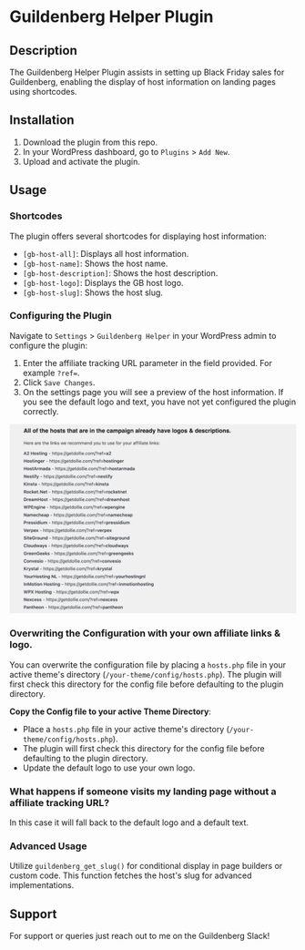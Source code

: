 # Guildenberg Helper Plugin

## Description

The Guildenberg Helper Plugin assists in setting up Black Friday sales for Guildenberg, enabling the display of host information on landing pages using shortcodes.

## Installation

1. Download the plugin from this repo.
2. In your WordPress dashboard, go to `Plugins` > `Add New`.
3. Upload and activate the plugin.

## Usage

### Shortcodes

The plugin offers several shortcodes for displaying host information:

- `[gb-host-all]`: Displays all host information.
- `[gb-host-name]`: Shows the host name.
- `[gb-host-description]`: Shows the host description.
- `[gb-host-logo]`: Displays the GB host logo.
- `[gb-host-slug]`: Shows the host slug.

### Configuring the Plugin

Navigate to `Settings` > `Guildenberg Helper` in your WordPress admin to configure the plugin:

1. Enter the affiliate tracking URL parameter in the field provided. For example `?ref=`.
2. Click `Save Changes`.
3. On the settings page you will see a preview of the host information. If you see the default logo and text, you have not yet configured the plugin correctly.

![Alt text](example.png "Optional title")



### Overwriting the Configuration with your own affiliate links & logo.

You can overwrite the configuration file by placing a `hosts.php` file in your active theme's directory (`/your-theme/config/hosts.php`). The plugin will first check this directory for the config file before defaulting to the plugin directory.

**Copy the Config file to your active Theme Directory**:
   - Place a `hosts.php` file in your active theme's directory (`/your-theme/config/hosts.php`).
   - The plugin will first check this directory for the config file before defaulting to the plugin directory.
   - Update the default logo to use your own logo.

### What happens if someone visits my landing page without a affiliate tracking URL?

In this case it will fall back to the default logo and a default text.

### Advanced Usage

Utilize `guildenberg_get_slug()` for conditional display in page builders or custom code. This function fetches the host's slug for advanced implementations.


## Support

For support or queries just reach out to me on the Guildenberg Slack!
